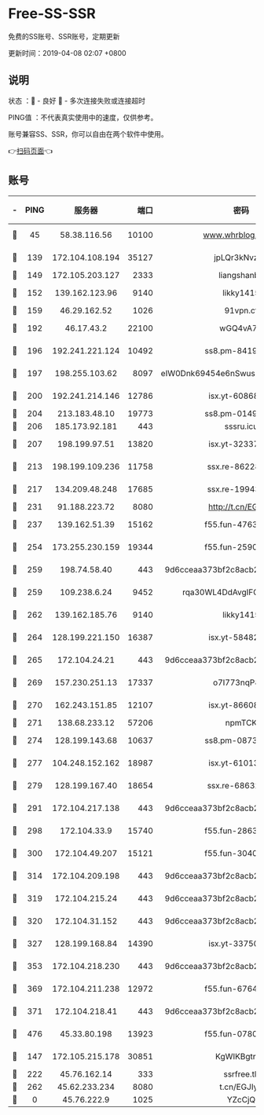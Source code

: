 # Free-SS-SSR

免费的SS账号、SSR账号，定期更新

更新时间：2019-04-08 02:07 +0800

## 说明

状态     ：🙂 - 良好 🙁 - 多次连接失败或连接超时

PING值   ：不代表真实使用中的速度，仅供参考。

账号兼容SS、SSR，你可以自由在两个软件中使用。

👉[扫码页面](https://liesauer.github.io/Free-SS-SSR/)👈

## 账号

|-|PING|服务器|端口|密码|加密方式|区域|
|:----:|:----:|:-----:|-----:|:----:|:----:|:----:|
|🙂|45|58.38.116.56|10100|www.whrblog.online|aes-256-cfb|CN|
|🙂|139|172.104.108.194|35127|jpLQr3kNvzJG|aes-256-cfb|JP|
|🙂|149|172.105.203.127|2333|liangshanbo|chacha20|JP|
|🙂|152|139.162.123.96|9140|likky1415|aes-256-cfb|JP|
|🙂|159|46.29.162.52|1026|91vpn.cf|rc4-md5|RU|
|🙂|192|46.17.43.2|22100|wGQ4vA7D|aes-256-gcm|RU|
|🙂|196|192.241.221.124|10492|ss8.pm-84199449|aes-256-cfb|US|
|🙂|197|198.255.103.62|8097|eIW0Dnk69454e6nSwuspv9DmS201tQ0D|aes-256-cfb|US|
|🙂|200|192.241.214.146|12786|isx.yt-60868066|aes-256-cfb|US|
|🙂|204|213.183.48.10|19773|ss8.pm-01498489|rc4-md5|RU|
|🙂|206|185.173.92.181|443|sssru.icu|rc4-md5|RU|
|🙂|207|198.199.97.51|13820|isx.yt-32337779|aes-256-cfb|US|
|🙂|213|198.199.109.236|11758|ssx.re-86228832|aes-256-cfb|US|
|🙂|217|134.209.48.248|17685|ssx.re-19943487|aes-256-cfb|US|
|🙂|231|91.188.223.72|8080|http://t.cn/EGJIyrl|rc4-md5|RU|
|🙂|237|139.162.51.39|15162|f55.fun-47639032|aes-256-cfb|SG|
|🙂|254|173.255.230.159|19344|f55.fun-25906913|aes-256-cfb|US|
|🙂|259|198.74.58.40|443|9d6cceaa373bf2c8acb22e60b6a58be6|aes-256-cfb|US|
|🙂|259|109.238.6.24|9452|rqa30WL4DdAvgIFG6Fs3znzTa|aes-256-cfb|FR|
|🙂|262|139.162.185.76|9140|likky1415|aes-256-cfb|DE|
|🙂|264|128.199.221.150|16387|isx.yt-58482391|aes-256-cfb|SG|
|🙂|265|172.104.24.21|443|9d6cceaa373bf2c8acb22e60b6a58be6|aes-256-cfb|US|
|🙂|269|157.230.251.13|17337|o7I773nqP8ug|aes-256-cfb|SG|
|🙂|270|162.243.151.85|12107|isx.yt-86608060|aes-256-cfb|US|
|🙂|271|138.68.233.12|57206|npmTCK|rc4-md5|US|
|🙂|274|128.199.143.68|10637|ss8.pm-08735553|aes-256-cfb|SG|
|🙂|277|104.248.152.162|18987|isx.yt-61013935|aes-256-cfb|SG|
|🙂|279|128.199.167.40|18654|ssx.re-68632684|aes-256-cfb|SG|
|🙂|291|172.104.217.138|443|9d6cceaa373bf2c8acb22e60b6a58be6|aes-256-cfb|US|
|🙂|298|172.104.33.9|15740|f55.fun-28636194|aes-256-cfb|SG|
|🙂|300|172.104.49.207|15121|f55.fun-30401245|aes-256-cfb|SG|
|🙂|314|172.104.209.198|443|9d6cceaa373bf2c8acb22e60b6a58be6|aes-256-cfb|US|
|🙂|319|172.104.215.24|443|9d6cceaa373bf2c8acb22e60b6a58be6|aes-256-cfb|US|
|🙂|320|172.104.31.152|443|9d6cceaa373bf2c8acb22e60b6a58be6|aes-256-cfb|US|
|🙂|327|128.199.168.84|14390|isx.yt-33750063|aes-256-cfb|SG|
|🙂|353|172.104.218.230|443|9d6cceaa373bf2c8acb22e60b6a58be6|aes-256-cfb|US|
|🙂|369|172.104.211.238|12972|f55.fun-67642887|aes-256-cfb|US|
|🙂|371|172.104.218.41|443|9d6cceaa373bf2c8acb22e60b6a58be6|aes-256-cfb|US|
|🙂|476|45.33.80.198|13923|f55.fun-07807805|aes-256-cfb|US|
|🙂|147|172.105.215.178|30851|KgWIKBgtrjzT|aes-256-cfb|JP|
|🙂|222|45.76.162.14|333|ssrfree.tk|rc4|SG|
|🙂|262|45.62.233.234|8080|t.cn/EGJIyrl|rc4-md5|CA|
|🙁|0|45.76.222.9|1025|YZcCjQ|rc4-md5|JP|
